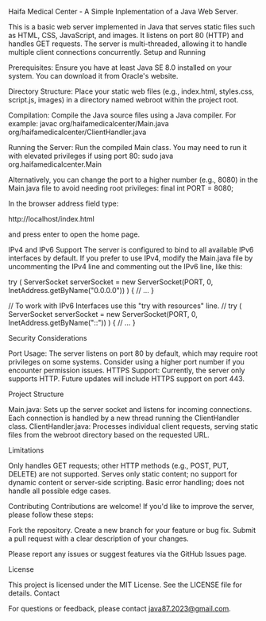 Haifa Medical Center - A Simple Inplementation of a Java Web Server.

This is a basic web server implemented in Java that serves static files such as HTML, CSS, JavaScript, and images. It listens on port 80 (HTTP) and handles GET requests. The server is multi-threaded, allowing it to handle multiple client connections concurrently.
Setup and Running

Prerequisites: Ensure you have at least Java SE 8.0 installed on your system. You can download it from Oracle's website.

Directory Structure: Place your static web files (e.g., index.html, styles.css, script.js, images) in a directory named webroot within the project root.

Compilation: Compile the Java source files using a Java compiler. For example:
javac org/haifamedicalcenter/Main.java org/haifamedicalcenter/ClientHandler.java


Running the Server: Run the compiled Main class. You may need to run it with elevated privileges if using port 80:
sudo java org.haifamedicalcenter.Main

Alternatively, you can change the port to a higher number (e.g., 8080) in the Main.java file to avoid needing root privileges:
final int PORT = 8080;


In the browser address field type: 

http://localhost/index.html

and press enter to open the home page.


IPv4 and IPv6 Support
The server is configured to bind to all available IPv6 interfaces by default. If you prefer to use IPv4, modify the Main.java file by uncommenting the IPv4 line and commenting out the IPv6 line, like this:

try ( ServerSocket serverSocket = new ServerSocket(PORT, 0, InetAddress.getByName("0.0.0.0")) ) {
    // ...
}

// To work with IPv6 Interfaces use this "try with resources" line.
// try ( ServerSocket serverSocket = new ServerSocket(PORT, 0, InetAddress.getByName("::")) ) {
    // ...
}


Security Considerations

Port Usage: The server listens on port 80 by default, which may require root privileges on some systems. Consider using a higher port number if you encounter permission issues.
HTTPS Support: Currently, the server only supports HTTP. Future updates will include HTTPS support on port 443.

Project Structure

Main.java: Sets up the server socket and listens for incoming connections. Each connection is handled by a new thread running the ClientHandler class.
ClientHandler.java: Processes individual client requests, serving static files from the webroot directory based on the requested URL.

Limitations

Only handles GET requests; other HTTP methods (e.g., POST, PUT, DELETE) are not supported.
Serves only static content; no support for dynamic content or server-side scripting.
Basic error handling; does not handle all possible edge cases.

Contributing
Contributions are welcome! If you'd like to improve the server, please follow these steps:

Fork the repository.
Create a new branch for your feature or bug fix.
Submit a pull request with a clear description of your changes.

Please report any issues or suggest features via the GitHub Issues page.

License

This project is licensed under the MIT License. See the LICENSE file for details.
Contact

For questions or feedback, please contact java87.2023@gmail.com.
